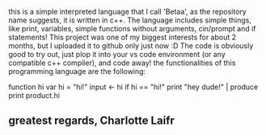 this is a simple interpreted language that I call 'Betaa', as the repository name suggests, it is written in c++.
The language includes simple things, like print, variables, simple functions without arguments, cin/prompt and if statements!
This project was one of my biggest interests for about 2 months, but I uploaded it to github only just now :D
The code is obviously good to try out, just plop it into your vs code environment (or any compatible c++ compiler), and code away!
the functionalities of this programming language are the following:

function hi
  var hi = "hi!"
  input <- hi
  if hi == "hi!"
    print "hey dude!"
  |
produce
print product.hi

greatest regards,
Charlotte Laifr
-
